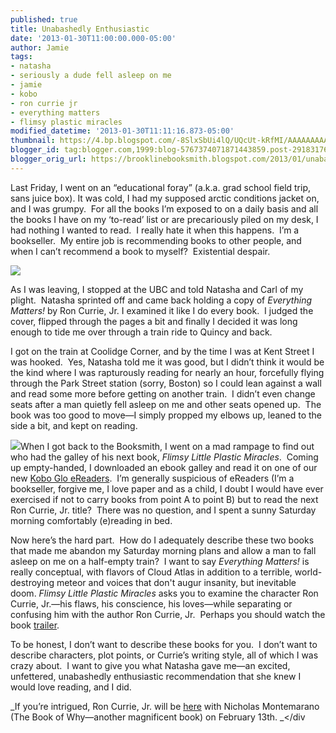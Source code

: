 ```yaml
---
published: true
title: Unabashedly Enthusiastic
date: '2013-01-30T11:00:00.000-05:00'
author: Jamie
tags:
- natasha
- seriously a dude fell asleep on me
- jamie
- kobo
- ron currie jr
- everything matters
- flimsy plastic miracles
modified_datetime: '2013-01-30T11:11:16.873-05:00'
thumbnail: https://4.bp.blogspot.com/-8SlxSbUi4lQ/UQcUt-kRfMI/AAAAAAAAAHc/_s8F8YeueVo/s72-c/Flimsy+Little+Plastic+Miracles+Cover+Hi+res.JPG
blogger_id: tag:blogger.com,1999:blog-5767374071871443859.post-2918317656921842430
blogger_orig_url: https://brooklinebooksmith.blogspot.com/2013/01/unabashedly-enthusiastic.html
---
```

Last Friday, I went on an “educational foray” (a.k.a. grad school field trip, sans juice box). It was cold, I had my supposed arctic conditions jacket on, and I was grumpy.  For all the books I’m exposed to on a daily basis and all the books I have on my ‘to-read’ list or are precariously piled on my desk, I had nothing I wanted to read.  I really hate it when this happens.  I’m a bookseller.  My entire job is recommending books to other people, and when I can’t recommend a book to myself?  Existential despair. 

[![](https://bookcoverarchive.com/images/books/everything_matters.large.jpg)](https://bookcoverarchive.com/images/books/everything_matters.large.jpg)

As I was leaving, I stopped at the UBC and told Natasha and Carl of my plight.  Natasha sprinted off and came back holding a copy of _Everything Matters!_ by Ron Currie, Jr. I examined it like I do every book.  I judged the cover, flipped through the pages a bit and finally I decided it was long enough to tide me over through a train ride to Quincy and back. 

I got on the train at Coolidge Corner, and by the time I was at Kent Street I was hooked.  Yes, Natasha told me it was good, but I didn’t think it would be the kind where I was rapturously reading for nearly an hour, forcefully flying through the Park Street station (sorry, Boston) so I could lean against a wall and read some more before getting on another train.  I didn’t even change seats after a man quietly fell asleep on me and other seats opened up.  The book was too good to move—I simply propped my elbows up, leaned to the side a bit, and kept on reading. 

[![](https://4.bp.blogspot.com/-8SlxSbUi4lQ/UQcUt-kRfMI/AAAAAAAAAHc/_s8F8YeueVo/s320/Flimsy+Little+Plastic+Miracles+Cover+Hi+res.JPG)](https://4.bp.blogspot.com/-8SlxSbUi4lQ/UQcUt-kRfMI/AAAAAAAAAHc/_s8F8YeueVo/s1600/Flimsy+Little+Plastic+Miracles+Cover+Hi+res.JPG)When I got back to the Booksmith, I went on a mad rampage to find out who had the galley of his next book, _Flimsy Little Plastic Miracles_.  Coming up empty-handed, I downloaded an ebook galley and read it on one of our new [Kobo Glo eReaders](https://www.kobo.com/koboglo).  I’m generally suspicious of eReaders (I’m a bookseller, forgive me, I love paper and as a child, I doubt I would have ever exercised if not to carry books from point A to point B) but to read the next Ron Currie, Jr. title?  There was no question, and I spent a sunny Saturday morning comfortably (e)reading in bed.

Now here’s the hard part.  How do I adequately describe these two books that made me abandon my Saturday morning plans and allow a man to fall asleep on me on a half-empty train?  I want to say _Everything Matters!_ is really conceptual, with flavors of Cloud Atlas in addition to a terrible, world-destroying meteor and voices that don't augur insanity, but inevitable doom. _Flimsy Little Plastic Miracles_ asks you to examine the character Ron Currie, Jr.—his flaws, his conscience, his loves—while separating or confusing him with the author Ron Currie, Jr.  Perhaps you should watch the book [trailer](https://vimeo.com/57620324).

To be honest, I don’t want to describe these books for you.  I don’t want to describe characters, plot points, or Currie’s writing style, all of which I was crazy about.  I want to give you what Natasha gave me—an excited, unfettered, unabashedly enthusiastic recommendation that she knew I would love reading, and I did.

_If you’re intrigued, Ron Currie, Jr. will be [here](https://www.brooklinebooksmith-shop.com/event/ron-currie-jr-and-nicholas-montemarano) with Nicholas Montemarano (The Book of Why—another magnificent book) on February 13th. _</div